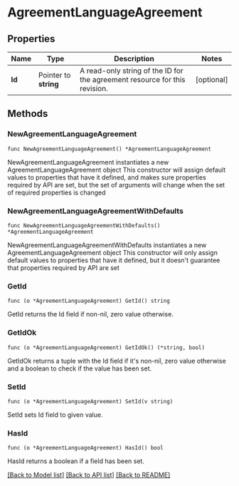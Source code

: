 # AgreementLanguageAgreement

## Properties

Name | Type | Description | Notes
------------ | ------------- | ------------- | -------------
**Id** | Pointer to **string** | A read-only string of the ID for the agreement resource for this revision. | [optional] 

## Methods

### NewAgreementLanguageAgreement

`func NewAgreementLanguageAgreement() *AgreementLanguageAgreement`

NewAgreementLanguageAgreement instantiates a new AgreementLanguageAgreement object
This constructor will assign default values to properties that have it defined,
and makes sure properties required by API are set, but the set of arguments
will change when the set of required properties is changed

### NewAgreementLanguageAgreementWithDefaults

`func NewAgreementLanguageAgreementWithDefaults() *AgreementLanguageAgreement`

NewAgreementLanguageAgreementWithDefaults instantiates a new AgreementLanguageAgreement object
This constructor will only assign default values to properties that have it defined,
but it doesn't guarantee that properties required by API are set

### GetId

`func (o *AgreementLanguageAgreement) GetId() string`

GetId returns the Id field if non-nil, zero value otherwise.

### GetIdOk

`func (o *AgreementLanguageAgreement) GetIdOk() (*string, bool)`

GetIdOk returns a tuple with the Id field if it's non-nil, zero value otherwise
and a boolean to check if the value has been set.

### SetId

`func (o *AgreementLanguageAgreement) SetId(v string)`

SetId sets Id field to given value.

### HasId

`func (o *AgreementLanguageAgreement) HasId() bool`

HasId returns a boolean if a field has been set.


[[Back to Model list]](../README.md#documentation-for-models) [[Back to API list]](../README.md#documentation-for-api-endpoints) [[Back to README]](../README.md)


